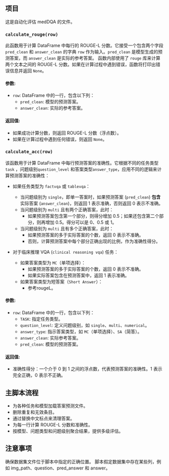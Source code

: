 ## 项目
这是自动化评估 medDQA 的文件。

### `calculate_rouge(row)`
此函数用于计算 DataFrame 中每行的 ROUGE-L 分数。它接受一个包含两个字段 `pred_clean` 和 `answer_clean` 的字典 `row` 作为输入。`pred_clean` 是模型生成的预测答案，而 `answer_clean` 是实际的参考答案。
函数内部使用了 `rouge` 库来计算两个文本之间的 ROUGE-L 分数。如果在计算过程中遇到错误，函数将打印出错误信息并返回 `None`。

#### 参数:
- `row`: DataFrame 中的一行，包含以下列：
  - `pred_clean`: 模型的预测答案。
  - `answer_clean`: 实际的参考答案。

#### 返回值:
- 如果成功计算分数，则返回 ROUGE-L 分数（浮点数）。
- 如果在计算过程中遇到任何错误，则返回 `None`。

### `calculate_acc(row)`
该函数用于计算 DataFrame 中每行预测答案的准确性。它根据不同的任务类型 `task` ，问题级别`question_level` 和答案类型`answer_type`，应用不同的逻辑来计算预测答案的准确性：

- 如果任务类型为 `factvqa` 或 `tablevqa`：
  - 当问题级别为 `single`，即单一答案时，如果预测答案 (`pred_clean`) **包含**实际答案 (`answer_clean`)，则返回 1 表示准确，否则返回 0 表示不准确。
  - 当问题级别为 `multi` 且有两个正确答案，此时：
    - 如果预测答案包含第一个部分，则得分增加 0.5；如果还包含第二个部分，则再增加 0.5。得分可以是 0、0.5 或 1。
  - 当问题级别为 `multi` 且有多个正确答案，此时：
    - 如果预测答案的多于实际答案的个数，返回 0 表示不准确。
    - 否则，计算预测答案中每个部分正确出现的比例，作为准确性得分。

- 对于临床推理 VQA (`clinical reasoning vqa`) 任务：
  - 如果答案类型为 `MC`（单项选择）：
    - 如果预测答案的多于实际答案的个数，返回 0 表示不准确。
    - 如果实际答案包含在预测答案中，返回 1 表示准确。
  - 如果答案类型为短答案（`Short Answer`）：
    - 参考rougeL。

#### 参数:
- `row`: DataFrame 中的一行，包含以下列：
  - `TASK`: 指定任务类型。
  - `question_level`: 定义问题级别，如 `single`、`multi`、`numerical`。
  - `answer_type`: 指示答案类型，如 `MC`（单项选择）、`SA`（简答）。
  - `answer_clean`: 实际参考答案。
  - `pred_clean`: 模型的预测答案。

#### 返回值:
- 准确性得分：一个介于 0 到 1 之间的浮点数，代表预测答案的准确性。1 表示完全正确，0 表示不正确。

## 主脚本流程
- 为各种任务和模型加载答案预测文件。
- 删除重复和无效条目。
- 通过替换中文标点来清理答案。
- 为每一行计算 ROUGE-L 分数和准确性。
- 按模型、问题类型和问题级别聚合结果，提供多级评估。

## 注意事项
确保数据集文件位于脚本中指定的正确位置。
脚本假定数据集中存在某些列，例如 img_path、question、pred_answer 和 answer。

